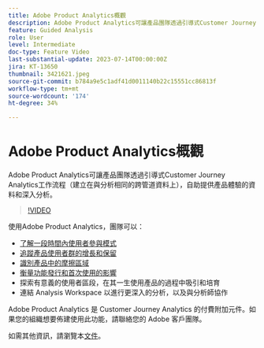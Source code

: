 ```yaml
---
title: Adobe Product Analytics概觀
description: Adobe Product Analytics可讓產品團隊透過引導式Customer Journey Analytics工作流程（建立在與分析相同的跨管道資料上），自助提供產品體驗的資料和深入分析。
feature: Guided Analysis
role: User
level: Intermediate
doc-type: Feature Video
last-substantial-update: 2023-07-14T00:00:00Z
jira: KT-13650
thumbnail: 3421621.jpeg
source-git-commit: b784a9e5c1adf41d0011140b22c15551cc86813f
workflow-type: tm+mt
source-wordcount: '174'
ht-degree: 34%

---
```



# Adobe Product Analytics概觀

Adobe Product Analytics可讓產品團隊透過引導式Customer Journey Analytics工作流程（建立在與分析相同的跨管道資料上），自助提供產品體驗的資料和深入分析。

>[!VIDEO](https://video.tv.adobe.com/v/3421621/?learn=on)

使用Adobe Product Analytics，團隊可以：

* [了解一段時間內使用者參與模式](../guided-analysis/trends/usage-trends-analysis.md)
* [追蹤產品使用者群的增長和保留](../guided-analysis/user-growth/active-user-growth-analysis.md)
* [識別產品中的摩擦區域](../guided-analysis/funnel/funnel-friction-analysis.md)
* [衡量功能發行和首次使用的影響](../guided-analysis/impact/release-impact-analysis.md)
* 探索有意義的使用者區段，在其一生使用產品的過程中吸引和培育
* 連結 Analysis Workspace 以進行更深入的分析，以及與分析師協作

Adobe Product Analytics 是 Customer Journey Analytics 的付費附加元件。如果您的組織想要佈建使用此功能，請聯絡您的 Adobe 客戶團隊。

如需其他資訊，請瀏覽本[文件](https://experienceleague.adobe.com/docs/analytics-platform/using/guided-analysis/overview.html)。
